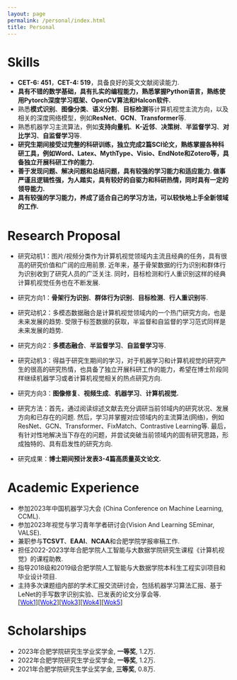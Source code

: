 ```yaml
---
layout: page
permalink: /personal/index.html
title: Personal
---
```


# Skills

- **CET-6: 451**，**CET-4: 519**，具备良好的英文文献阅读能力.
- **具有不错的数学基础，具有扎实的编程能力，熟悉掌握Python语言，熟练使用Pytorch深度学习框架、OpenCV算法和Halcon软件.**
- 熟悉**模式识别**、**图像分类**、**语义分割**、**目标检测**等计算机视觉主流方向，以及相关的深度网络模型，例如**ResNet**、**GCN**、**Transformer**等.
- 熟悉机器学习主流算法，例如**支持向量机**、**K-近邻**、**决策树**、**半监督学习**、**对比学习**、**自监督学习**等.
- **研究生期间接受过完整的科研训练，独立完成2篇SCI论文，熟练掌握各种科研工具，例如Word、Latex、MythType、Visio、EndNote和Zotero等，具备独立开展科研工作的能力.**
- **善于发现问题、解决问题和总结问题，具有较强的学习能力和适应能力. 做事严谨且逻辑性强，为人踏实，具有较好的自驱力和科研热情，同时具有一定的领导能力.**
- **具有较强的学习能力，养成了适合自己的学习方法，可以较快地上手全新领域的工作.**

# Research Proposal

- 研究动机1：图片/视频分类作为计算机视觉领域内主流且经典的任务，具有很高的研究价值和广阔的应用前景. 近年来，基于骨架数据的行为识别和群体行为识别收到了研究人员的广泛关注. 同时，目标检测和行人重识别这样的经典计算机视觉任务也在不断发展.
- 研究方向1：**骨架行为识别**、**群体行为识别**、**目标检测**、**行人重识别**等.

- 研究动机2：多模态数据融合是计算机视觉领域内的一个热门研究方向，也是未来发展的趋势. 受限于标签数据的获取，半监督和自监督的学习范式同样是未来发展的趋势.
- 研究方向2：**多模态融合**、**半监督学习**、**自监督学习**等.

- 研究动机3：得益于研究生期间的学习，对于机器学习和计算机视觉的研究产生的很高的研究热情，也具备了独立开展科研工作的能力，希望在博士阶段同样继续机器学习或者计算机视觉相关的热点研究方向.
- 研究方向3：**图像修复**、**视频生成**、**机器学习**、**计算机视觉.**

- 研究方法：首先，通过阅读综述文献去充分调研当前邻域内的研究状况、发展方向和已存在的问题. 然后，学习并掌握对应领域内的主流算法(网络)，例如ResNet、GCN、Transformer、FixMatch、Contrastive Learning等. 最后，有针对性地解决当下存在的问题，并尝试突破当前领域内的固有研究思路，形成独特的、具有启发性的研究方向. 

- 研究成果：**博士期间预计发表3-4篇高质量英文论文.**

# Academic Experience

- 参加2023年中国机器学习大会 (China Conference on Machine Learning, CCML).
- 参加2023年视觉与学习青年学者研讨会(Vision And Learning SEminar, VALSE).
- 兼职参与**TCSVT**、**EAAI**、**NCAA**和合肥学院学报审稿工作.
- 担任2022-2023学年合肥学院人工智能与大数据学院研究生课程《计算机视觉》的课程助教.
- 指导2018级和2019级合肥学院人工智能与大数据学院本科生工程实训项目和毕业设计项目.
- 主持多次课题组内部的学术汇报交流研讨会，包括机器学习算法汇报、基于LeNet的手写数字识别实验、已发表的论文分享会等.<br>
[[<font color='blue'>Wok1</font>]](https://renfun.github.io/file/机器学习_模型评估与选择_任放.pptx)[[<font color='blue'>Wok2</font>]](https://renfun.github.io/file/机器学习_朴素贝叶斯_任放.pptx)[[<font color='blue'>Wok3</font>]](https://renfun.github.io/file/机器学习_聚类_任放.pptx)[[<font color='blue'>Wok4</font>]](https://renfun.github.io/file/基于卷积神经网络的手写数字识别方法.pptx)[[<font color='blue'>Wok5</font>]](https://renfun.github.io/file/阶段汇报：工作1.pptx)

# Scholarships

- 2023年合肥学院研究生学业奖学金, **一等奖**, 1.2万.
- 2022年合肥学院研究生学业奖学金, **一等奖**, 1.2万.
- 2021年合肥学院研究生学业奖学金, **三等奖**, 0.8万.

